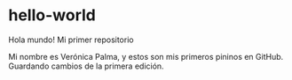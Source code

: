 # hello-world
Hola mundo! Mi primer repositorio

Mi nombre es Verónica Palma, y estos son mis primeros pininos en GitHub.
Guardando cambios de la primera edición.
